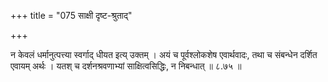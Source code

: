 +++
title = "075 साक्षी दृष्ट-श्रुताद्"

+++

न केवलं धर्मानुत्पत्त्या स्वर्गाद् धीयत इत्य् उक्तम् । अयं च पूर्वश्लोकशेष एवार्थवादः, तथा च संबन्धेन दर्शित एवायम् अर्थः । यतश् च दर्शनश्रवणाभ्यां साक्षित्वसिद्धिः, न निबन्धात् ॥ ८.७५ ॥